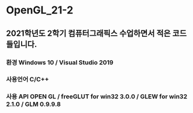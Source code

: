 # OpenGL_21-2

## 2021학년도 2학기 컴퓨터그래픽스 수업하면서 적은 코드들입니다.
### 환경 Windows 10 / Visual Studio 2019 
### 사용언어 C/C++
### 사용 API OPEN GL / freeGLUT for win32 3.0.0 / GLEW for win32 2.1.0 / GLM 0.9.9.8
